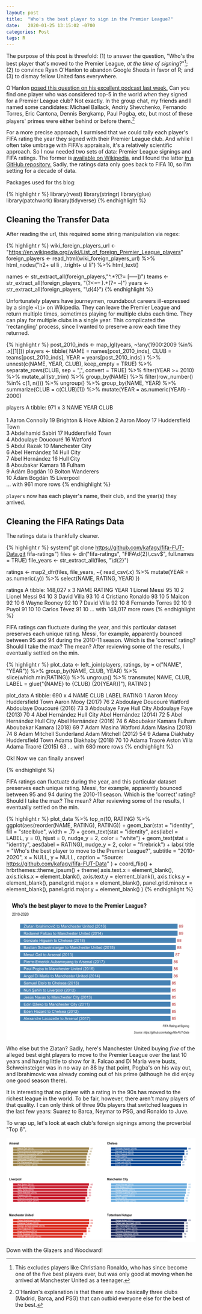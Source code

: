 ```yaml
---
layout: post
title:  "Who's the best player to sign in the Premier League?"
date:   2020-01-25 13:15:02 -0700
categories: Post
tags: R
---
```


The purpose of this post is threefold: (1) to answer the question, "Who's the best player that's moved to the Premier League, 
*at the time of signing*?"[^1]; (2) to convince Ryan O'Hanlon to abandon Google Sheets in favor of R; and (3) to dismay fellow United fans
everywhere.

[^1]: This excludes players like Christiano Ronaldo, who has since become one of the five best players ever, but was only good at moving when 
he arrived at Manchester United as a teenager.

<!--more-->

O'Hanlon [posed this question on his excellent podcast last week.](https://nograssintheclouds.substack.com/p/episode-16-does-the-premier-league) 
Can you find one player who was considered top-5 in the world *when* they signed for a Premier League club? Not exactly. In the group chat, 
my friends and I named some candidates: Michael Ballack, Andriy Shevchenko, Fernando Torres, Eric Cantona, Dennis Bergkamp, Paul Pogba, etc, 
but most of these players' primes were either behind or before them.[^2] 

[^2]: O'Hanlon's explanation is that there are now basically three clubs (Madrid, Barca, and PSG) that can outbid everyone else for the best of the best.

For a more precise approach, I surmised that we could tally each player's FIFA rating the year they signed with their Premier League club. And 
while I often take umbrage with FIFA's appraisals, it's a relatively scientific approach. So I now needed two sets of data: Premier League 
signings and FIFA ratings. The former is [available on Wikipedia](https://en.wikipedia.org/wiki/List_of_foreign_Premier_League_players), and 
I found the latter [in a GitHub repository.](https://github.com/kafagy/fifa-FUT-Data) Sadly, the ratings data only goes back to FIFA 10, so 
I'm setting for a decade of data.

Packages used for ths blog:

{% highlight r %}
library(rvest)
library(stringr)
library(glue)
library(patchwork)
library(tidyverse)
{% endhighlight %}

## Cleaning the Transfer Data

After reading the url, this required some string manipulation via regex:

{% highlight r %}
wiki_foreign_players_url <- "https://en.wikipedia.org/wiki/List_of_foreign_Premier_League_players"
foreign_players <- read_html(wiki_foreign_players_url) %>% 
  html_nodes("h2+ ul li , .tright+ ul li") %>% 
  html_text()

names <- str_extract_all(foreign_players,"^.*?(?= [–—])")
teams <- str_extract_all(foreign_players, "(?<=– ).+(?= –)")
years <- str_extract_all(foreign_players, "\\d{4}") 
{% endhighlight %}

Unfortunately players have journeymen, roundabout careers ill-expressed by a single `<li>` on Wikipedia. They can leave the Premier League and return multiple times, sometimes playing for multiple clubs each time. They can play for multiple clubs in a single year. This complicated the 
'rectangling' process, since I wanted to preserve a row each time they returned. 

{% highlight r %}
post_2010_inds <- map_lgl(years, ~!any(1900:2009 %in% .x[[1]]))
players <- tibble(
  NAME = names[post_2010_inds],
  CLUB = teams[post_2010_inds],
  YEAR = years[post_2010_inds]
) %>% 
  unnest(c(NAME, YEAR, CLUB), keep_empty = TRUE) %>% 
  separate_rows(CLUB, sep = ",", convert = TRUE) %>% 
  filter(YEAR >= 2010) %>% 
  mutate_all(str_trim) %>% 
  group_by(NAME) %>%
  filter(row_number() %in% c(1, n())) %>% 
  ungroup() %>% 
  group_by(NAME, YEAR) %>% 
  summarize(CLUB = c(CLUB)[1]) %>% 
  mutate(YEAR = as.numeric(YEAR) - 2000) 

players
A tibble: 971 x 3
   NAME                YEAR CLUB                  
   <chr>              <dbl> <chr>                 
 1 Aaron Connolly        19 Brighton & Hove Albion
 2 Aaron Mooy            17 Huddersfield Town     
 3 Abdelhamid Sabiri     17 Huddersfield Town     
 4 Abdoulaye Doucouré    16 Watford               
 5 Abdul Razak           10 Manchester City       
 6 Abel Hernández        14 Hull City             
 7 Abel Hernández        16 Hull City             
 8 Aboubakar Kamara      18 Fulham                
 9 Ádám Bogdán           10 Bolton Wanderers      
10 Ádám Bogdán           15 Liverpool             
… with 961 more rows
{% endhighlight %}

`players` now has each player's name, their club, and the year(s) they arrived.

## Cleaning the FIFA Ratings Data

The ratings data is thankfully cleaner. 



{% highlight r %}
system("git clone https://github.com/kafagy/fifa-FUT-Data.git fifa-ratings")
files <- dir("fifa-ratings", "FIFA\\d{2}\\.csv$", full.names = TRUE)
file_years <- str_extract_all(files, "\\d{2}")

ratings <- map2_dfr(files, file_years, ~{
  read_csv(.x) %>% 
    mutate(YEAR = as.numeric(.y)) %>% 
    select(NAME, RATING, YEAR)
  })

ratings
A tibble: 148,027 x 3
   NAME              RATING  YEAR
   <chr>              <dbl> <dbl>
 1 Lionel Messi          95    10
 2 Lionel Messi          94    10
 3 David Villa           93    10
 4 Cristiano Ronaldo     93    10
 5 Maicon                92    10
 6 Wayne Rooney          92    10
 7 David Villa           92    10
 8 Fernando Torres       92    10
 9 Puyol                 91    10
10 Carlos Tévez          91    10
… with 148,017 more rows
{% endhighlight %}

FIFA ratings can fluctuate during the year, and this particular dataset preserves each unique rating. Messi, for example, apparently
bounced between 95 and 94 during the 2010-11 season. Which is the 'correct' rating? Should I take the max? The mean? After reviewing some of
the results, I eventually settled on the min. 

{% highlight r %}
plot_data <- left_join(players, ratings, by = c("NAME", "YEAR")) %>% 
  group_by(NAME, CLUB, YEAR) %>% 
  slice(which.min(RATING)) %>% 
  ungroup() %>% 
  transmute(
    NAME,
    CLUB,
    LABEL = glue("{NAME} to {CLUB} (20{YEAR})"),
    RATING
    )

plot_data
A tibble: 690 x 4
   NAME               CLUB              LABEL                     RATING
   <chr>              <chr>             <glue>                     <dbl>
 1 Aaron Mooy         Huddersfield Town Aaron Mooy (2017)             76
 2 Abdoulaye Doucouré Watford           Abdoulaye Doucouré (2016)     73
 3 Abdoulaye Faye     Hull City         Abdoulaye Faye (2013)         70
 4 Abel Hernández     Hull City         Abel Hernández (2014)         72
 5 Abel Hernández     Hull City         Abel Hernández (2016)         74
 6 Aboubakar Kamara   Fulham            Aboubakar Kamara (2018)       69
 7 Adam Masina        Watford           Adam Masina (2018)            74
 8 Adam Mitchell      Sunderland        Adam Mitchell (2012)          54
 9 Adama Diakhaby     Huddersfield Town Adama Diakhaby (2018)         70
10 Adama Traoré       Aston Villa       Adama Traoré (2015)           63
… with 680 more rows
{% endhighlight %}

Ok! Now we can finally answer! 

{% endhighlight %}

FIFA ratings can fluctuate during the year, and this particular dataset preserves each unique rating. Messi, for example, apparently
bounced between 95 and 94 during the 2010-11 season. Which is the 'correct' rating? Should I take the max? The mean? After reviewing some of
the results, I eventually settled on the min. 

{% highlight r %}
plot_data %>% 
  top_n(10, RATING) %>% 
  ggplot(aes(reorder(NAME, RATING), RATING)) +
  geom_bar(stat = "identity", fill = "steelblue", width = .7) +
  geom_text(stat = "identity", aes(label = LABEL, y = 0), hjust = 0, nudge_y = 2, color = "white") +
  geom_text(stat = "identity", aes(label = RATING), nudge_y = 2, color = "firebrick") +
  labs(
    title = "Who's the best player to move to the Premier League?",
    subtitle = "2010-2020",
    x = NULL,
    y = NULL,
    caption = "Source: https://github.com/kafagy/fifa-FUT-Data"
  ) +
  coord_flip() +
  hrbrthemes::theme_ipsum() +
  theme(
    axis.text.x = element_blank(),
    axis.ticks.x = element_blank(),
    axis.text.y = element_blank(),
    axis.ticks.y = element_blank(),
    panel.grid.major.x = element_blank(),
    panel.grid.minor.x = element_blank(),
    panel.grid.major.y = element_blank()
  ) 
{% endhighlight %}

<img src="/img/blog/best-premier-league.png" alt="bestprem" align="center"/> 

Who else but the Zlatan? Sadly, here's Manchester United buying *five* of the alleged best eight players to move to the Premier League over the last 10 years and having little to show for it. Falcao and Di Maria were busts, Schweinsteiger was in no way an 88 by that point, Pogba's on his way out, and Ibrahimovic was already coming out of his prime (although he did enjoy one good season there).

It is interesting that no player with a rating in the 90s has moved to the richest league in the world. To be fair, however, there aren't many players of that quality. I can only think of three 90s players that switched leagues in the last few years: Suarez to Barca, Neymar to PSG, and Ronaldo to Juve.

To wrap up, let's look at each club's foreign signings among the proverbial "Top 6".

<img src="/img/blog/best-by-club.png" alt="bestprem" align="center"/> 

Down with the Glazers and Woodward!





